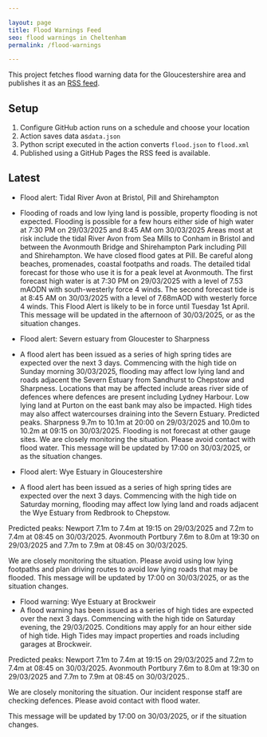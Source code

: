 ```yaml
---

layout: page
title: Flood Warnings Feed
seo: flood warnings in Cheltenham
permalink: /flood-warnings

---
```


This project fetches flood warning data for the Gloucestershire area and publishes it as an [RSS feed](/flood.xml).

## Setup

1. Configure GitHub action runs on a schedule and choose your location
2. Action saves data as`data.json`
3. Python script executed in the action converts `flood.json` to `flood.xml`
4. Published using a GitHub Pages the RSS feed is available.

## Latest

<!-- flood_marker starts -->
- Flood alert: Tidal River Avon at Bristol, Pill and Shirehampton
- Flooding of roads and low lying land is possible, property flooding is not expected.
Flooding is possible for a few hours either side of high water at 7:30 PM on 29/03/2025 and 8:45 AM om 30/03/2025
Areas most at risk include the tidal River Avon from Sea Mills to Conham in Bristol and between the Avonmouth Bridge and Shirehampton Park including Pill and Shirehampton.
We have closed flood gates at Pill.
Be careful along beaches, promenades, coastal footpaths and roads.
The detailed tidal forecast for those who use it is for a peak level at Avonmouth. The first forecast high water is at 7:30 PM on 29/03/2025 with a level of 7.53 mAODN with south-westerly force 4 winds.  The second forecast tide is at 8:45 AM on 30/03/2025 with a level of 7.68mAOD with westerly force 4 winds.  This Flood Alert is likely to be in force until Tuesday 1st April.
This message will be updated in the afternoon of 30/03/2025, or as the situation changes.
- Flood alert: Severn estuary from Gloucester to Sharpness
-  A flood alert has been issued as a series of high spring tides are expected over the next 3 days. Commencing with the high tide on Sunday morning 30/03/2025, flooding may affect low lying land and roads adjacent the Severn Estuary from Sandhurst to Chepstow and Sharpness.  Locations that may be affected include areas river side of defences where defences are present including Lydney Harbour. Low lying land at Purton on the east bank may also be impacted. High tides may also affect watercourses draining into the Severn Estuary. 
Predicted peaks. Sharpness 9.7m to 10.1m at 20:00 on 29/03/2025 and 10.0m to 10.2m at 09:15 on 30/03/2025.
Flooding is not forecast at other gauge sites.
 We are closely monitoring the situation. 
Please avoid contact with flood water.
This message will be updated by 17:00 on 30/03/2025, or as the situation changes.

- Flood alert: Wye Estuary in Gloucestershire
-  A flood alert has been issued as a series of high spring tides are expected over the next 3 days. Commencing with the high tide on Saturday morning, flooding may affect low lying land and roads adjacent the Wye Estuary from Redbrook to Chepstow. 

Predicted peaks: Newport 7.1m to 7.4m at 19:15 on 29/03/2025 and 7.2m to 7.4m at 08:45 on 30/03/2025.
Avonmouth Portbury 7.6m to 8.0m at 19:30 on 29/03/2025 and 7.7m to 7.9m at 08:45 on 30/03/2025.

 We are closely monitoring the situation.
 Please avoid using low lying footpaths and plan driving routes to avoid low lying roads that may be flooded. 
This message will be updated by 17:00 on 30/03/2025, or as the situation changes.

- Flood warning: Wye Estuary at Brockweir
-  A flood warning has been issued as a series of high tides are expected over the next 3 days. Commencing with the high tide on Saturday evening, the 29/03/2025. Conditions may apply for an hour either side of high tide. High Tides may impact properties and roads including garages at Brockweir. 

Predicted peaks: Newport 7.1m to 7.4m at 19:15 on 29/03/2025 and 7.2m to 7.4m at 08:45 on 30/03/2025.
Avonmouth Portbury 7.6m to 8.0m at 19:30 on 29/03/2025 and 7.7m to 7.9m at 08:45 on 30/03/2025.. 

We are closely monitoring the situation.
Our incident response staff are checking defences. Please avoid contact with flood water. 

This message will be updated by 17:00 on 30/03/2025, or if the situation changes.


<!-- flood_marker ends -->
